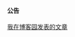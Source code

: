 <div class="list-group">
  <div class="list-group-item">
    <h4 class="list-group-heading">公告</h4>
    <div class="list-group-text">
      <a href="https://winwink.cnblogs.com" target="_blank">我在博客园发表的文章</a>
    </div>
  </div>
</div>
